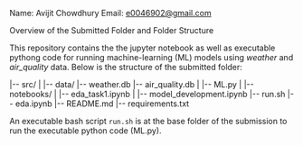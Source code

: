 Name: Avijit Chowdhury
Email: e0046902@gmail.com

Overview of the Submitted Folder and Folder Structure

This repository contains the the jupyter notebook as well as executable pythong code for running machine-learning (ML) models using *weather* and *air_quality* data. Below is the structure of the submitted folder:

|-- src/
|   |-- data/
        |-- weather.db
        |-- air_quality.db
|   |-- ML.py
|
|-- notebooks/
|   |-- eda_task1.ipynb
|   |-- model_development.ipynb
|-- run.sh
|-- eda.ipynb
|-- README.md
|-- requirements.txt


An executable bash script `run.sh` is at the base folder of the submission to run the executable python code (ML.py).

